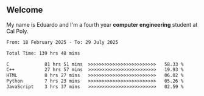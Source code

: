 ## Welcome

 My name is Eduardo and I'm a fourth year **computer engineering** student at Cal Poly.

<!--START_SECTION:waka-->

```txt
From: 18 February 2025 - To: 29 July 2025

Total Time: 139 hrs 48 mins

C             81 hrs 51 mins  >>>>>>>>>>>>>>>>>>>>>>>>>   58.33 %
C++           27 hrs 57 mins  >>>>>>>>>>>>>>>>>>>>>>>>>   19.93 %
HTML          8 hrs 27 mins   >>>>>>>>>>>>>>>>>>>>>>>>>   06.02 %
Python        7 hrs 23 mins   >>>>>>>>>>>>>>>>>>>>>>>>>   05.26 %
JavaScript    3 hrs 37 mins   >>>>>>>>>>>>>>>>>>>>>>>>>   02.59 %
```

<!--END_SECTION:waka-->

<!--
**lalog12/lalog12** is a ✨ _special_ ✨ repository because its `README.md` (this file) appears on your GitHub profile.

Here are some ideas to get you started:

- 🔭 I’m currently working on ...
- 🌱 I’m currently learning ...
- 👯 I’m looking to collaborate on ...
- 🤔 I’m looking for help with ...
- 💬 Ask me about ...
- 📫 How to reach me: ...
- 😄 Pronouns: ...
- ⚡ Fun fact: ...
-->
